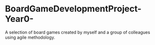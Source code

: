 # BoardGameDevelopmentProject-Year0-
A selection of board games created by myself and a group of colleagues using agile methodology.
